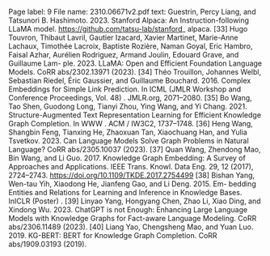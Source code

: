 Page label: 9
File name: 2310.06671v2.pdf
text:
Guestrin, Percy Liang, and Tatsunori B. Hashimoto. 2023. Stanford Alpaca: An
Instruction-following LLaMA model. https://github.com/tatsu-lab/stanford_
alpaca.
[33] Hugo Touvron, Thibaut Lavril, Gautier Izacard, Xavier Martinet, Marie-Anne
Lachaux, Timothée Lacroix, Baptiste Rozière, Naman Goyal, Eric Hambro, Faisal
Azhar, Aurélien Rodriguez, Armand Joulin, Edouard Grave, and Guillaume Lam-
ple. 2023. LLaMA: Open and Efficient Foundation Language Models. CoRR
abs/2302.13971 (2023).
[34] Théo Trouillon, Johannes Welbl, Sebastian Riedel, Éric Gaussier, and Guillaume
Bouchard. 2016. Complex Embeddings for Simple Link Prediction. In ICML (JMLR
Workshop and Conference Proceedings, Vol. 48) . JMLR.org, 2071–2080.
[35] Bo Wang, Tao Shen, Guodong Long, Tianyi Zhou, Ying Wang, and Yi Chang. 2021.
Structure-Augmented Text Representation Learning for Efficient Knowledge
Graph Completion. In WWW . ACM / IW3C2, 1737–1748.
[36] Heng Wang, Shangbin Feng, Tianxing He, Zhaoxuan Tan, Xiaochuang Han, and
Yulia Tsvetkov. 2023. Can Language Models Solve Graph Problems in Natural
Language? CoRR abs/2305.10037 (2023).
[37] Quan Wang, Zhendong Mao, Bin Wang, and Li Guo. 2017. Knowledge Graph
Embedding: A Survey of Approaches and Applications. IEEE Trans. Knowl. Data
Eng. 29, 12 (2017), 2724–2743. https://doi.org/10.1109/TKDE.2017.2754499
[38] Bishan Yang, Wen-tau Yih, Xiaodong He, Jianfeng Gao, and Li Deng. 2015. Em-
bedding Entities and Relations for Learning and Inference in Knowledge Bases.
InICLR (Poster) .
[39] Linyao Yang, Hongyang Chen, Zhao Li, Xiao Ding, and Xindong Wu. 2023.
ChatGPT is not Enough: Enhancing Large Language Models with Knowledge
Graphs for Fact-aware Language Modeling. CoRR abs/2306.11489 (2023).
[40] Liang Yao, Chengsheng Mao, and Yuan Luo. 2019. KG-BERT: BERT for Knowledge
Graph Completion. CoRR abs/1909.03193 (2019).
